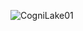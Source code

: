 ![CogniLake01](https://github.com/onesimoh2/gpt-cogni-data-space-01/assets/99890486/f62f064c-9fbe-4cf2-baa8-e828dbfc7702)
 

